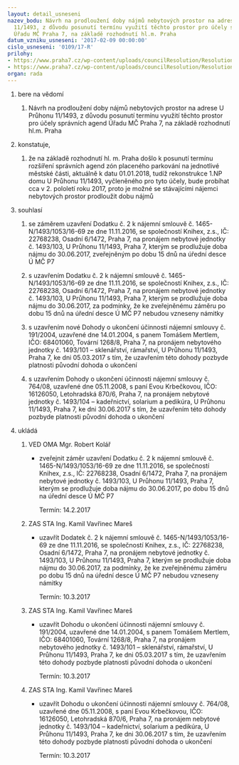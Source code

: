```yaml
---
layout: detail_usneseni
nazev_bodu: Návrh na prodloužení doby nájmů nebytových prostor na adrese U Průhonu
  11/1493, z důvodu posunutí termínu využití těchto prostor pro účely správních agend
  Úřadu MČ Praha 7, na základě rozhodnutí hl.m. Praha
datum_vzniku_usneseni: '2017-02-09 00:00:00'
cislo_usneseni: '0109/17-R'
prilohy:
- https://www.praha7.cz/wp-content/uploads/councilResolution/Resolutions/28543/export/01_NBP1493~164939.doc
- https://www.praha7.cz/wp-content/uploads/councilResolution/Resolutions/28543/export/export~296793.pdf
organ: rada
---
```

<ol id="urzList" class="urzList_view"><li id="" class="urzClass1"><span name="1">bere na vědomí</span><ol class="urzOlClass"><li style="text-align: left;" id="" class="urzClass2"><span><p>Návrh na prodloužení doby nájmů nebytových prostor na adrese U Průhonu 11/1493, z důvodu posunutí termínu využití těchto prostor pro účely správních agend Úřadu MČ Praha 7, na základě rozhodnutí hl.m. Praha</p></span></li></ol></li><li id="" class="urzClass1"><span name="50">konstatuje,</span><ol class="urzOlClass"><li style="text-align: left;" id="" class="urzClass2"><span><p>že na základě rozhodnutí hl. m. Praha došlo k posunutí termínu rozšíření správních agend zón placeného parkování na jednotlivé městské části, aktuálně k datu 01.01.2018, tudíž rekonstrukce 1.NP domu U Průhonu 11/1493, vyčleněného pro tyto účely, bude probíhat cca v 2. pololetí roku 2017, proto je možné se stávajícími nájemci nebytových prostor prodloužit dobu nájmů<br></p></span></li></ol></li><li id="" class="urzClass1"><span name="26">souhlasí</span><ol id="" class="urzOlClass"><li style="text-align: left;" id="" class="urzClass2"><span><p>se záměrem uzavření Dodatku č. 2 k nájemní smlouvě č. 1465-N/1493/1053/16-69 ze dne 11.11.2016, se společností Knihex, z.s., IČ: 22768238, Osadní 6/1472, Praha 7, na pronájem nebytové jednotky č. 1493/103, U Průhonu 11/1493, Praha 7, kterým se prodlužuje doba nájmu do 30.06.2017, zveřejněným po dobu 15 dnů na úřední desce Ú MČ P7</p></span></li><li style="text-align: left;" id="" class="urzClass2"><span><p>s uzavřením Dodatku č. 2 k nájemní smlouvě č. 1465-N/1493/1053/16-69 ze dne 11.11.2016, se společností Knihex, z.s., IČ: 22768238, Osadní 6/1472, Praha 7, na pronájem nebytové jednotky č. 1493/103, U Průhonu 11/1493, Praha 7, kterým se prodlužuje doba nájmu do 30.06.2017, za podmínky, že ke zveřejněnému záměru po dobu 15 dnů na úřední desce Ú MČ P7 nebudou vzneseny námitky</p></span></li><li style="text-align: left;" id="" class="urzClass2"><span><p>s uzavřením nové Dohody o ukončení účinnosti nájemní smlouvy č. 191/2004, uzavřené dne 14.01.2004, s panem Tomášem Mertlem, IČO: 68401060, Tovární 1268/8, Praha 7, na pronájem nebytového jednotky č. 1493/101 – sklenářství, rámařství, U Průhonu 11/1493, Praha 7, ke dni 05.03.2017 s tím, že uzavřením této dohody pozbyde platnosti původní dohoda o ukončení</p></span></li><li style="text-align: left;" id="" class="urzClass2"><span><p>s uzavřením Dohody o ukončení účinnosti nájemní smlouvy č. 764/08, uzavřené dne 05.11.2008, s paní Evou Krbečkovou, IČO: 16126050, Letohradská 870/6, Praha 7, na pronájem nebytové jednotky č. 1493/104 – kadeřnictví, solarium a pedikúra, U Průhonu 11/1493, Praha 7, ke dni 30.06.2017 s tím, že uzavřením této dohody pozbyde platnosti původní dohoda o ukončení<br></p></span></li></ol></li><li class="urzClass1" id="urzUkoly"><span name="1">ukládá</span><ol class="urzOlClass"><li class="urzClass2"><span><p>VED OMA Mgr. Robert Kolář</p></span><ul class="urzUlClass"><li class="urzClass3"><span><p>zveřejnit záměr uzavření Dodatku č. 2 k nájemní smlouvě č. 1465-N/1493/1053/16-69 ze dne 11.11.2016, se společností Knihex, z.s., IČ: 22768238, Osadní 6/1472, Praha 7, na pronájem nebytové jednotky č. 1493/103, U Průhonu 11/1493, Praha 7, kterým se prodlužuje doba nájmu do 30.06.2017, po dobu 15 dnů na úřední desce Ú MČ P7</p></span><span class="urzUkolTermin">  Termín:&nbsp;14.2.2017</span></li></ul></li><li class="urzClass2"><span><p>ZAS STA Ing. Kamil Vavřinec Mareš</p></span><ul class="urzUlClass"><li class="urzClass3"><span><p>uzavřít Dodatek č. 2 k nájemní smlouvě č. 1465-N/1493/1053/16-69 ze dne 11.11.2016, se společností Knihex, z.s., IČ: 22768238, Osadní 6/1472, Praha 7, na pronájem nebytové jednotky č. 1493/103, U Průhonu 11/1493, Praha 7, kterým se prodlužuje doba nájmu do 30.06.2017, za podmínky, že ke zveřejněnému záměru po dobu 15 dnů na úřední desce Ú MČ P7 nebudou vzneseny námitky</p></span><span class="urzUkolTermin">  Termín:&nbsp;10.3.2017</span></li></ul></li><li class="urzClass2"><span><p>ZAS STA Ing. Kamil Vavřinec Mareš</p></span><ul class="urzUlClass"><li class="urzClass3"><span><p>uzavřít Dohodu o ukončení účinnosti nájemní smlouvy č. 191/2004, uzavřené dne 14.01.2004, s panem Tomášem Mertlem, IČO: 68401060, Tovární 1268/8, Praha 7, na pronájem nebytového jednotky č. 1493/101 – sklenářství, rámařství, U Průhonu 11/1493, Praha 7, ke dni 05.03.2017 s tím, že uzavřením této dohody pozbyde platnosti původní dohoda o ukončení</p></span><span class="urzUkolTermin">  Termín:&nbsp;10.3.2017</span></li></ul></li><li class="urzClass2"><span><p>ZAS STA Ing. Kamil Vavřinec Mareš</p></span><ul class="urzUlClass"><li class="urzClass3"><span><p>uzavřít Dohodu o ukončení účinnosti nájemní smlouvy č. 764/08, uzavřené dne 05.11.2008, s paní Evou Krbečkovou, IČO: 16126050, Letohradská 870/6, Praha 7, na pronájem nebytové jednotky č. 1493/104 – kadeřnictví, solarium a pedikúra, U Průhonu 11/1493, Praha 7, ke dni 30.06.2017 s tím, že uzavřením této dohody pozbyde platnosti původní dohoda o ukončení</p></span><span class="urzUkolTermin">  Termín:&nbsp;10.3.2017</span></li></ul></li></ol></li></ol>